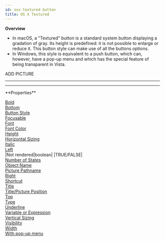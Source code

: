 ```yaml
---
id: osx textured button
title: OS X Textured
---
```


**Overview**

 - In macOS, a "Textured" button is a standard system button displaying a gradation of gray. Its height is predefined: it is not possible to enlarge or reduce it. This button style can make use of all the buttons options. 
 - In Windows, this style is equivalent to a push button, which can, however, have a pop-up menu and which has the special feature of being transparent in Vista.
 

ADD PICTURE
<p>
 
<hr>
<hr>
 **Properties**
 
[Bold](boldProperty.md)<br>
[Bottom](bottomProperty.md)<br>
[Button Style](buttonStyleProperty.md)<br>
[Focusable](focusableProperty.md)<br>
[Font](fontProperty.md)<br>
[Font Color](fontColorProperty.md)<br>
[Height](heightProperty.md)<br>
[Horizontal Sizing](horizontalSizingProperty.md)<br>
[Italic](italicProperty.md)<br>
[Left](leftProperty.md)<br>
|Not rendered|boolean|  |TRUE/FALSE| <br>
[Number of States](numberOfStatesProperty.md)<br>
[Object Name](objectNameProperty.md)<br>
[Picture Pathname](picturePathnameProperty.md)<br>
[Right](rightProperty.md)<br>
[Shortcut](shortcutProperty.md)<br>
[Title](titleProperty)<br>
[Title/Picture Position](titlePicturePositionProperty.md)<br>
[Top](topProperty.md)<br>
[Type](typeProperty.md)<br>
[Underline](underlineProperty.md)<br>
[Variable or Expression](variableOrExpressionProperty.md)<br>
[Vertical Sizing](verticalSizingProperty.md)<br>
[Visibility](visibilityProperty.md)<br>
[Width](widthProperty.md)<br>
[With pop-up menu](withPopupMenuProperty.md)